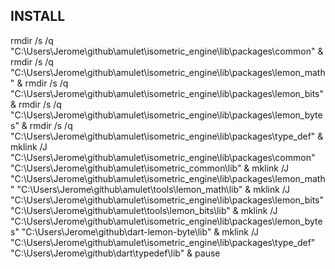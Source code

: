 ## INSTALL
rmdir /s /q "C:\Users\Jerome\github\amulet\isometric_engine\lib\packages\common" &
rmdir /s /q "C:\Users\Jerome\github\amulet\isometric_engine\lib\packages\lemon_math" &
rmdir /s /q "C:\Users\Jerome\github\amulet\isometric_engine\lib\packages\lemon_bits" &
rmdir /s /q "C:\Users\Jerome\github\amulet\isometric_engine\lib\packages\lemon_bytes" &
rmdir /s /q "C:\Users\Jerome\github\amulet\isometric_engine\lib\packages\type_def" &
mklink /J "C:\Users\Jerome\github\amulet\isometric_engine\lib\packages\common" "C:\Users\Jerome\github\amulet\isometric_common\lib" &
mklink /J "C:\Users\Jerome\github\amulet\isometric_engine\lib\packages\lemon_math" "C:\Users\Jerome\github\amulet\tools\lemon_math\lib" &
mklink /J "C:\Users\Jerome\github\amulet\isometric_engine\lib\packages\lemon_bits" "C:\Users\Jerome\github\amulet\tools\lemon_bits\lib" &
mklink /J "C:\Users\Jerome\github\amulet\isometric_engine\lib\packages\lemon_bytes" "C:\Users\Jerome\github\dart-lemon-byte\lib" &
mklink /J "C:\Users\Jerome\github\amulet\isometric_engine\lib\packages\type_def" "C:\Users\Jerome\github\dart\typedef\lib" &
pause

